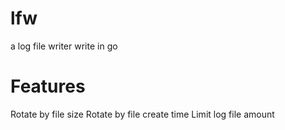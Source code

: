 # lfw
a log file writer write in go

# Features
  Rotate by file size
  Rotate by file create time
  Limit log file amount
